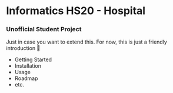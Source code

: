 # Informatics HS20 - Hospital

### Unofficial Student Project

Just in case you want to extend this. For now, this is just a friendly introduction 👋

- Getting Started
- Installation
- Usage
- Roadmap
- etc.
